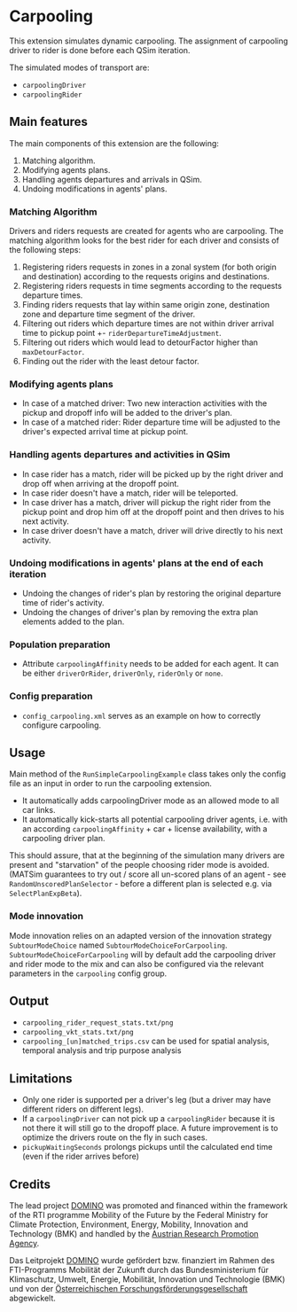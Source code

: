 # Carpooling

This extension simulates dynamic carpooling.
The assignment of carpooling driver to rider is done before each QSim iteration.

The simulated modes of transport are:
- `carpoolingDriver`
- `carpoolingRider`

## Main features

The main components of this extension are the following:

1. Matching algorithm.
2. Modifying agents plans.
3. Handling agents departures and arrivals in QSim.
4. Undoing modifications in agents' plans.

### Matching Algorithm
Drivers and riders requests are created for agents who are carpooling.
The matching algorithm looks for the best rider for each driver and consists of the following steps:

1. Registering riders requests in zones in a zonal system (for both origin and destination) according to the requests origins and destinations.
2. Registering riders requests in time segments according to the requests departure times.
3. Finding riders requests that lay within same origin zone, destination zone and departure time segment of the driver.
4. Filtering out riders which departure times are not within driver arrival time to pickup point +- `riderDepartureTimeAdjustment`.
5. Filtering out riders which would lead to detourFactor higher than `maxDetourFactor`.
6. Finding out the rider with the least detour factor.

### Modifying agents plans
- In case of a matched driver: Two new interaction activities with the pickup and dropoff info will be added to the driver's plan.
- In case of a matched rider: Rider departure time will be adjusted to the driver's expected arrival time at pickup point.

### Handling agents departures and activities in QSim
- In case rider has a match, rider will be picked up by the right driver and drop off when arriving at the dropoff point.
- In case rider doesn't have a match, rider will be teleported.
- In case driver has a match, driver will pickup the right rider from the pickup point and drop him off at the dropoff point and then drives to his next activity.
- In case driver doesn't have a match, driver will drive directly to his next activity.

### Undoing modifications in agents' plans  at the end of each iteration
- Undoing the changes of rider's plan by restoring the original departure time of rider's activity.
- Undoing the changes of driver's plan by removing the extra plan elements added to the plan.

### Population preparation

- Attribute `carpoolingAffinity` needs to be added for each agent. It can be either `driverOrRider`, `driverOnly`, `riderOnly` or `none`.

### Config preparation

- `config_carpooling.xml` serves as an example on how to correctly configure carpooling.

## Usage

Main method of the `RunSimpleCarpoolingExample` class takes only the config file as an input in order to run the carpooling extension.

- It automatically adds carpoolingDriver mode as an allowed mode to all car links.
- It automatically kick-starts all potential carpooling driver agents, i.e. with an according `carpoolingAffinity` + car + license availability, with a carpooling driver plan. 

This should assure, that at the beginning of the simulation many drivers are present and "starvation" of the people choosing rider mode is avoided.
(MATSim guarantees to try out / score all un-scored plans of an agent - see `RandomUnscoredPlanSelector` - before a different plan is selected e.g. via `SelectPlanExpBeta`).

### Mode innovation

Mode innovation relies on an adapted version of the innovation strategy `SubtourModeChoice` named `SubtourModeChoiceForCarpooling`.
`SubtourModeChoiceForCarpooling` will by default add the carpooling driver and rider mode to the mix and can also be configured via the relevant parameters in the `carpooling` config group.

## Output

- `carpooling_rider_request_stats.txt/png`
- `carpooling_vkt_stats.txt/png` 
- `carpooling_[un]matched_trips.csv` can be used for spatial analysis, temporal analysis and trip purpose analysis 

## Limitations

- Only one rider is supported per a driver's leg (but a driver may have different riders on different legs).
- If a `carpoolingDriver` can not pick up a `carpoolingRider` because it is not there it will still go to the dropoff place. A future improvement is to optimize the drivers route on the fly in such cases.
- `pickupWaitingSeconds` prolongs pickups until the calculated end time (even if the rider arrives before)

## Credits

The lead project [DOMINO](https://www.domino-maas.at/) was promoted and financed within the framework of the RTI programme Mobility of the Future by the Federal Ministry for Climate Protection, Environment, Energy, Mobility, Innovation and Technology (BMK) and handled by the [Austrian Research Promotion Agency](https://projekte.ffg.at/projekt/3300226).

Das Leitprojekt [DOMINO](https://www.domino-maas.at/) wurde gefördert bzw. finanziert im Rahmen des FTI-Programms Mobilität der Zukunft durch das Bundesministerium für Klimaschutz, Umwelt, Energie, Mobilität, Innovation und Technologie (BMK) und von der [Österreichischen Forschungsförderungsgesellschaft](https://projekte.ffg.at/projekt/3300226) abgewickelt.
